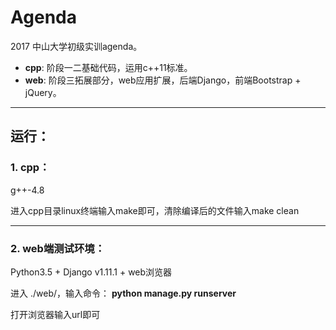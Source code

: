 # Agenda

2017 中山大学初级实训agenda。

* **cpp**: 阶段一二基础代码，运用c++11标准。
* **web**: 阶段三拓展部分，web应用扩展，后端Django，前端Bootstrap + jQuery。

----

## 运行：

### 1. cpp：

g++-4.8

进入cpp目录linux终端输入make即可，清除编译后的文件输入make clean

---

### 2. web端测试环境：

Python3.5 + Django v1.11.1 + web浏览器

进入 ./web/，输入命令：
**python manage.py runserver**

打开浏览器输入url即可